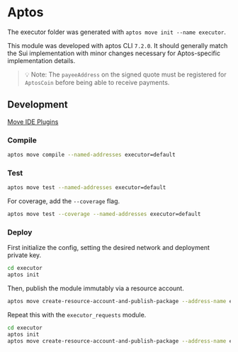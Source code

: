 # Aptos

The executor folder was generated with `aptos move init --name executor`.

This module was developed with aptos CLI `7.2.0`. It should generally match the Sui implementation with minor changes necessary for Aptos-specific implementation details.

> 💡 Note: The `payeeAddress` on the signed quote must be registered for `AptosCoin` before being able to receive payments.

## Development

[Move IDE Plugins](https://aptos.dev/en/build/smart-contracts#move-ide-plugins)

### Compile

```bash
aptos move compile --named-addresses executor=default
```

### Test

```bash
aptos move test --named-addresses executor=default
```

For coverage, add the `--coverage` flag.

```bash
aptos move test --coverage --named-addresses executor=default
```

### Deploy

First initialize the config, setting the desired network and deployment private key.

```bash
cd executor
aptos init
```

Then, publish the module immutably via a resource account.

<!-- cspell:disable -->

```bash
aptos move create-resource-account-and-publish-package --address-name executor --seed-encoding Utf8 --seed executorv1
```

<!-- cspell:enable -->

Repeat this with the `executor_requests` module.

<!-- cspell:disable -->

```bash
cd executor
aptos init
aptos move create-resource-account-and-publish-package --address-name executor_requests --named-addresses executor=<ADDRESS_FROM_PREVIOUS_STEP> --seed-encoding Utf8 --seed executor_requestsv1
```

<!-- cspell:enable -->

